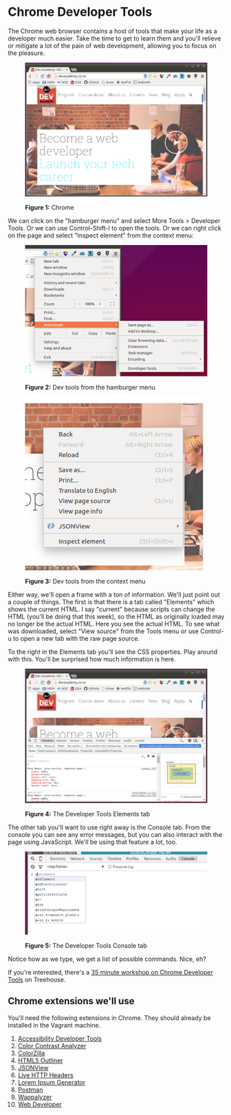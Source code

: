 # Chrome Developer Tools

The Chrome web browser contains a host of tools that make your life as a developer much easier. Take the time to get to learn them and you'll relieve or mitigate a lot of the pain of web development, allowing you to focus on the pleasure.

<figure>
  <img src="/images/chrome.png" alt="Chrome"><br>
  <figcaption>
    <p><strong>Figure 1:</strong> Chrome</p>
  </figcaption>
</figure>

We can click on the "hamburger menu" and select More Tools > Developer Tools. Or we can use Control-Shift-I to open the tools. Or we can right click on the page and select "Inspect element" from the context menu:

<figure>
  <img src="/images/dev-tools-hamburger.png" alt="Tools from hamburger"><br>
  <figcaption>
    <p><strong>Figure 2:</strong> Dev tools from the hamburger menu</p>
  </figcaption>
</figure>

<figure>
  <img src="/images/dev-tools-context.png" alt="Tools from context"><br>
  <figcaption>
    <p><strong>Figure 3:</strong> Dev tools from the context menu</p>
  </figcaption>
</figure>

Either way, we'll open a frame with a ton of information. We'll just point out a couple of things. The first is that there is a tab called "Elements" which shows the current HTML. I say "current" because scripts can change the HTML (you'll be doing that this week), so the HTML as originally loaded may no longer be the actual HTML. Here you see the actual HTML. To see what was downloaded, select "View source" from the Tools menu or use Control-u to open a new tab with the raw page source.

To the right in the Elements tab you'll see the CSS properties. Play around with this. You'll be surprised how much information is here.

<figure>
  <img src="/images/elements.png" alt="Dev tools elements tab"><br>
  <figcaption>
    <p><strong>Figure 4:</strong> The Developer Tools Elements tab</p>
  </figcaption>
</figure>

The other tab you'll want to use right away is the Console tab. From the console you can see any error messages, but you can also interact with the page using JavaScript. We'll be using that feature a lot, too.

<figure>
  <img src="/images/chrome-console.png" alt="Dev tools console"><br>
  <figcaption>
    <p><strong>Figure 5:</strong> The Developer Tools Console tab</p>
  </figcaption>
</figure>

Notice how as we type, we get a list of possible commands. Nice, eh?

If you're interested, there's a [35 minute workshop on Chrome Developer Tools](http://teamtreehouse.com/library/debugging-a-web-app-with-chrome-dev-tools) on Treehouse.


## Chrome extensions we'll use

You'll need the following extensions in Chrome. They should already be installed in the Vagrant machine.

1. [Accessibility Developer Tools](https://chrome.google.com/webstore/detail/accessibility-developer-t/fpkknkljclfencbdbgkenhalefipecmb)
2. [Color Contrast Analyzer](https://chrome.google.com/webstore/detail/color-contrast-analyzer/dagdlcijhfbmgkjokkjicnnfimlebcll)
3. [ColorZilla](https://chrome.google.com/webstore/detail/colorzilla/bhlhnicpbhignbdhedgjhgdocnmhomnp)
4. [HTML5 Outliner](https://chrome.google.com/webstore/detail/html5-outliner/afoibpobokebhgfnknfndkgemglggomo)
5. [JSONView](https://chrome.google.com/webstore/detail/jsonview/chklaanhfefbnpoihckbnefhakgolnmc)
6. [Live HTTP Headers](https://chrome.google.com/webstore/detail/live-http-headers/iaiioopjkcekapmldfgbebdclcnpgnlo)
7. [Lorem Ipsum Generator](https://chrome.google.com/webstore/detail/lorem-ipsum-generator-def/mcdcbjjoakogbcopinefncmkcamnfkdb)
8. [Postman](https://chrome.google.com/webstore/detail/postman/fhbjgbiflinjbdggehcddcbncdddomop)
9. [Wappalyzer](https://chrome.google.com/webstore/detail/wappalyzer/gppongmhjkpfnbhagpmjfkannfbllamg)
10. [Web Developer](https://chrome.google.com/webstore/detail/web-developer/bfbameneiokkgbdmiekhjnmfkcnldhhm)
